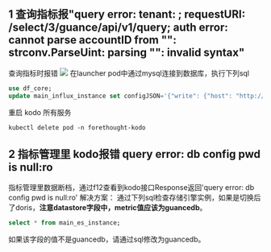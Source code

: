 
## 1 查询指标报"query error: tenant: ; requestURI: /select/3/guance/api/v1/query; auth error: cannot parse accountID from "": strconv.ParseUint: parsing "": invalid syntax"
查询指标时报错
![](img/query-metrics-error-1.png)
在launcher pod中通过mysql连接到数据库，执行下列sql
```sql
use df_core;
update main_influx_instance set configJSON='{"write": {"host": "http://guancedb-cluster-guance-insert.middleware:8480"}, "read": {"host": "http://guancedb-cluster-guance-select.middleware:8481"}}' where id=1;
```
重启 kodo 所有服务
```shell
kubectl delete pod -n forethought-kodo
```

## 2 指标管理里 kodo报错 query error: db config pwd is null:ro
指标管理里数据断档，通过f12查看到kodo接口Response返回'query error: db config pwd is null:ro'
解决方案：
通过下列sql检查存储引擎实例，如果是切换后了doris，**注意datastore字段中，metric值应该为guancedb**。
```sql
select * from main_es_instance;
```
如果该字段的值不是guancedb，请通过sql修改为guancedb。

